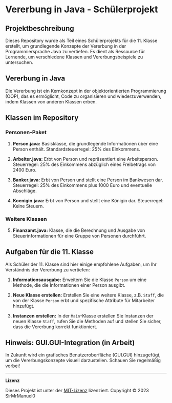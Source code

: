 # Vererbung in Java - Schülerprojekt

## Projektbeschreibung

Dieses Repository wurde als Teil eines Schülerprojekts für die 11. Klasse erstellt, um grundlegende Konzepte der Vererbung in der Programmiersprache Java zu vertiefen. Es dient als Ressource für Lernende, um verschiedene Klassen und Vererbungsbeispiele zu untersuchen.

## Vererbung in Java

Die Vererbung ist ein Kernkonzept in der objektorientierten Programmierung (OOP), das es ermöglicht, Code zu organisieren und wiederzuverwenden, indem Klassen von anderen Klassen erben.

## Klassen im Repository

### Personen-Paket
1. **Person.java:** Basisklasse, die grundlegende Informationen über eine Person enthält. Standardsteuerregel: 25% des Einkommens.

2. **Arbeiter.java:** Erbt von Person und repräsentiert eine Arbeitsperson. Steuerregel: 25% des Einkommens abzüglich eines Freibetrags von 2400 Euro.

3. **Banker.java:** Erbt von Person und stellt eine Person im Bankwesen dar. Steuerregel: 25% des Einkommens plus 1000 Euro und eventuelle Abschläge.

4. **Koenigin.java:** Erbt von Person und stellt eine Königin dar. Steuerregel: Keine Steuern.

### Weitere Klassen
5. **Finanzamt.java:** Klasse, die die Berechnung und Ausgabe von Steuerinformationen für eine Gruppe von Personen durchführt.

## Aufgaben für die 11. Klasse

Als Schüler der 11. Klasse sind hier einige empfohlene Aufgaben, um Ihr Verständnis der Vererbung zu vertiefen:

1. **Informationsausgabe:** Erweitern Sie die Klasse `Person` um eine Methode, die die Informationen einer Person ausgibt.

2. **Neue Klasse erstellen:** Erstellen Sie eine weitere Klasse, z.B. `Staff`, die von der Klasse `Person` erbt und spezifische Attribute für Mitarbeiter hinzufügt.

3. **Instanzen erstellen:** In der `Main`-Klasse erstellen Sie Instanzen der neuen Klasse `Staff`, rufen Sie die Methoden auf und stellen Sie sicher, dass die Vererbung korrekt funktioniert.

## Hinweis: GUI.GUI-Integration (in Arbeit)

In Zukunft wird ein grafisches Benutzeroberfläche (GUI.GUI) hinzugefügt, um die Vererbungskonzepte visuell darzustellen. Schauen Sie regelmäßig vorbei!

---

**Lizenz**

Dieses Projekt ist unter der [MIT-Lizenz](LICENSE.md) lizenziert. Copyright © 2023 SirMrManuel0
